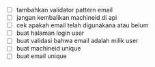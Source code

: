 - [ ] tambahkan validator pattern email
- [ ] jangan kembalikan machineid di api
- [ ] cek apakah email telah digunakana atau belum
- [ ] buat halaman login user
- [ ] buat validasi bahwa email adalah milik user
- [ ] buat machineid unique
- [ ] buat email unique

